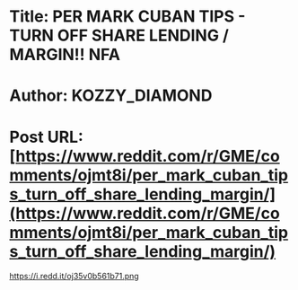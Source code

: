 # Title: PER MARK CUBAN TIPS - TURN OFF SHARE LENDING / MARGIN!! NFA
# Author: KOZZY_DIAMOND
# Post URL: [https://www.reddit.com/r/GME/comments/ojmt8i/per_mark_cuban_tips_turn_off_share_lending_margin/](https://www.reddit.com/r/GME/comments/ojmt8i/per_mark_cuban_tips_turn_off_share_lending_margin/)


https://i.redd.it/oj35v0b561b71.png